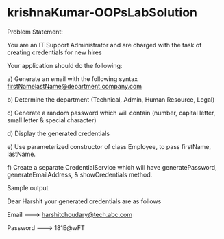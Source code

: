 # krishnaKumar-OOPsLabSolution

Problem Statement:

You are an IT Support Administrator and are charged with the task of creating credentials for
new hires

Your application should do the following:

a) Generate an email with the following syntax
firstNamelastName@department.company.com

b) Determine the department (Technical, Admin, Human Resource, Legal)

c) Generate a random password which will contain (number, capital letter, small letter &
special character)

d) Display the generated credentials

e) Use parameterized constructor of class Employee, to pass firstName, lastName.

f) Create a separate CredentialService which will have generatePassword,
generateEmailAddress, & showCredentials method.

Sample output

Dear Harshit your generated credentials are as follows

Email ---> harshitchoudary@tech.abc.com

Password ---> 181E@wFT
